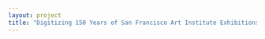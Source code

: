 ```yaml
--- 
layout: project 
title: "Digitizing 150 Years of San Francisco Art Institute Exhibitions History" 
---
```



